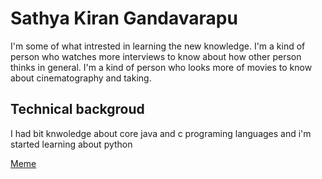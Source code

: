 # **Sathya Kiran Gandavarapu** #
I'm some of what intrested in learning the new knowledge.
I'm a kind of person who watches more interviews to know about how other person thinks in general.
I'm a kind of person who looks more of movies to know about cinematography and taking.
## Technical backgroud ##
I had bit knwoledge about core java and c programing languages and i'm started learning about python

[Meme](https://www.google.com/url?sa=i&url=https%3A%2F%2Ftenor.com%2Fsearch%2Fcome-look-at-this-gifs&psig=AOvVaw3GFsa4GlSJ5Xi-QZNMDPBP&ust=1631940189136000&source=images&cd=vfe&ved=0CAsQjRxqFwoTCKDqmY2ZhfMCFQAAAAAdAAAAABAD)
